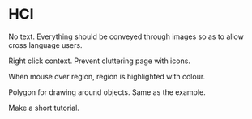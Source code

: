 HCI
===

No text. Everything should be conveyed through images so as to allow cross language users.

Right click context. Prevent cluttering page with icons.

When mouse over region, region is highlighted with colour.

Polygon for drawing around objects. Same as the example.

Make a short tutorial.
